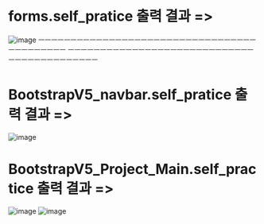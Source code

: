# forms.self_pratice 출력 결과 =>
![image](https://github.com/LeeKunH/NIPA_Seoul_Web/assets/139840981/d0807b60-86c4-4386-8415-6719ac183333)
ㅡㅡㅡㅡㅡㅡㅡㅡㅡㅡㅡㅡㅡㅡㅡㅡㅡㅡㅡㅡㅡㅡㅡㅡㅡㅡㅡㅡㅡㅡㅡㅡㅡㅡㅡㅡㅡㅡㅡㅡㅡㅡㅡ
ㅡㅡㅡㅡㅡㅡㅡㅡㅡㅡㅡㅡㅡㅡㅡㅡㅡㅡㅡㅡㅡㅡㅡㅡㅡㅡㅡㅡㅡㅡㅡㅡㅡㅡㅡㅡㅡㅡㅡㅡㅡㅡㅡ

# BootstrapV5_navbar.self_pratice 출력 결과 =>
![image](https://github.com/LeeKunH/NIPA_Seoul_Web/assets/139840981/ada237d4-a6a7-495c-82cf-95d38bf03092)



# BootstrapV5_Project_Main.self_practice 출력 결과 =>
![image](https://github.com/LeeKunH/NIPA_Seoul_Web/assets/139840981/52637e7e-0e81-48a3-a40b-a221225a561b)
![image](https://github.com/LeeKunH/NIPA_Seoul_Web/assets/139840981/90581f80-ede1-4d16-a5cb-e590df33a7cb)

